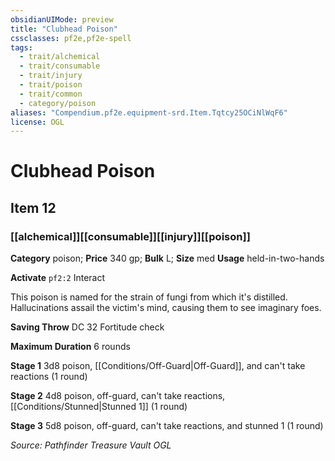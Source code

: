 ```yaml
---
obsidianUIMode: preview
title: "Clubhead Poison"
cssclasses: pf2e,pf2e-spell
tags:
  - trait/alchemical
  - trait/consumable
  - trait/injury
  - trait/poison
  - trait/common
  - category/poison
aliases: "Compendium.pf2e.equipment-srd.Item.Tqtcy25OCiNlWqF6"
license: OGL
---
```

# Clubhead Poison
## Item 12
### [[alchemical]][[consumable]][[injury]][[poison]]

**Category** poison; 
**Price** 340 gp; 
**Bulk** L; **Size** med
**Usage** held-in-two-hands

**Activate** `pf2:2` Interact

This poison is named for the strain of fungi from which it's distilled. Hallucinations assail the victim's mind, causing them to see imaginary foes.

**Saving Throw** DC 32 Fortitude check

**Maximum Duration** 6 rounds

**Stage 1** 3d8 poison, [[Conditions/Off-Guard|Off-Guard]], and can't take reactions (1 round)

**Stage 2** 4d8 poison, off-guard, can't take reactions, [[Conditions/Stunned|Stunned 1]] (1 round)

**Stage 3** 5d8 poison, off-guard, can't take reactions, and stunned 1 (1 round)

*Source: Pathfinder Treasure Vault*
*OGL*